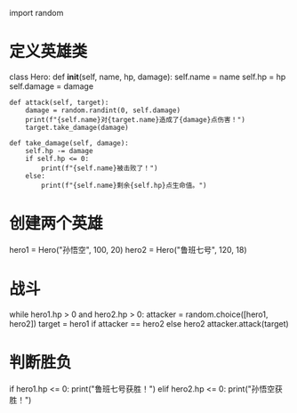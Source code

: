 import random

# 定义英雄类
class Hero:
    def __init__(self, name, hp, damage):
        self.name = name
        self.hp = hp
        self.damage = damage

    def attack(self, target):
        damage = random.randint(0, self.damage)
        print(f"{self.name}对{target.name}造成了{damage}点伤害！")
        target.take_damage(damage)

    def take_damage(self, damage):
        self.hp -= damage
        if self.hp <= 0:
            print(f"{self.name}被击败了！")
        else:
            print(f"{self.name}剩余{self.hp}点生命值。")

# 创建两个英雄
hero1 = Hero("孙悟空", 100, 20)
hero2 = Hero("鲁班七号", 120, 18)

# 战斗
while hero1.hp > 0 and hero2.hp > 0:
    attacker = random.choice([hero1, hero2])
    target = hero1 if attacker == hero2 else hero2
    attacker.attack(target)

# 判断胜负
if hero1.hp <= 0:
    print("鲁班七号获胜！")
elif hero2.hp <= 0:
    print("孙悟空获胜！")
